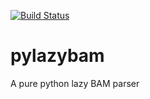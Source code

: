 [![Build Status](https://travis-ci.org/genomematt/pylazybam.svg?branch=master)](https://travis-ci.org/genomematt/pylazybam)

# pylazybam
A pure python lazy BAM parser
